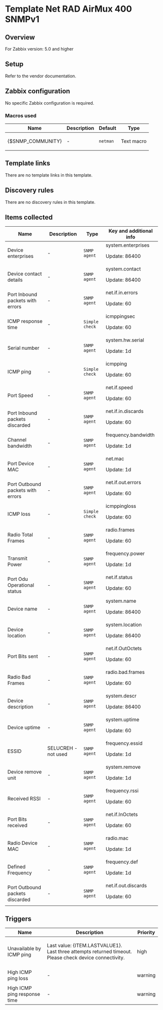 # Template Net RAD AirMux 400 SNMPv1

## Overview

For Zabbix version: 5.0 and higher

## Setup

Refer to the vendor documentation.

## Zabbix configuration

No specific Zabbix configuration is required.

### Macros used

|Name|Description|Default|Type|
|----|-----------|-------|----|
|{$SNMP_COMMUNITY}|<p>-</p>|`netman`|Text macro|
## Template links

There are no template links in this template.

## Discovery rules

There are no discovery rules in this template.

## Items collected

|Name|Description|Type|Key and additional info|
|----|-----------|----|----|
|Device enterprises|<p>-</p>|`SNMP agent`|system.enterprises<p>Update: 86400</p>|
|Device contact details|<p>-</p>|`SNMP agent`|system.contact<p>Update: 86400</p>|
|Port Inbound packets with errors|<p>-</p>|`SNMP agent`|net.if.in.errors<p>Update: 60</p>|
|ICMP response time|<p>-</p>|`Simple check`|icmppingsec<p>Update: 60</p>|
|Serial number|<p>-</p>|`SNMP agent`|system.hw.serial<p>Update: 1d</p>|
|ICMP ping|<p>-</p>|`Simple check`|icmpping<p>Update: 60</p>|
|Port Speed|<p>-</p>|`SNMP agent`|net.if.speed<p>Update: 60</p>|
|Port Inbound packets discarded|<p>-</p>|`SNMP agent`|net.if.in.discards<p>Update: 60</p>|
|Channel bandwidth|<p>-</p>|`SNMP agent`|frequency.bandwidth<p>Update: 1d</p>|
|Port Device MAC|<p>-</p>|`SNMP agent`|net.mac<p>Update: 1d</p>|
|Port Outbound packets with errors|<p>-</p>|`SNMP agent`|net.if.out.errors<p>Update: 60</p>|
|ICMP loss|<p>-</p>|`Simple check`|icmppingloss<p>Update: 60</p>|
|Radio Total Frames|<p>-</p>|`SNMP agent`|radio.frames<p>Update: 60</p>|
|Transmit Power|<p>-</p>|`SNMP agent`|frequency.power<p>Update: 1d</p>|
|Port Odu Operational status|<p>-</p>|`SNMP agent`|net.if.status<p>Update: 60</p>|
|Device name|<p>-</p>|`SNMP agent`|system.name<p>Update: 86400</p>|
|Device location|<p>-</p>|`SNMP agent`|system.location<p>Update: 86400</p>|
|Port Bits sent|<p>-</p>|`SNMP agent`|net.if.OutOctets<p>Update: 60</p>|
|Radio Bad Frames|<p>-</p>|`SNMP agent`|radio.bad.frames<p>Update: 60</p>|
|Device description|<p>-</p>|`SNMP agent`|system.descr<p>Update: 86400</p>|
|Device uptime|<p>-</p>|`SNMP agent`|system.uptime<p>Update: 60</p>|
|ESSID|<p>SELUCREH - not used</p>|`SNMP agent`|frequency.essid<p>Update: 1d</p>|
|Device remove unit|<p>-</p>|`SNMP agent`|system.remove<p>Update: 1d</p>|
|Received RSSI|<p>-</p>|`SNMP agent`|frequency.rssi<p>Update: 60</p>|
|Port Bits received|<p>-</p>|`SNMP agent`|net.if.InOctets<p>Update: 60</p>|
|Radio Device MAC|<p>-</p>|`SNMP agent`|radio.mac<p>Update: 1d</p>|
|Defined Frequency|<p>-</p>|`SNMP agent`|frequency.def<p>Update: 1d</p>|
|Port Outbound packets discarded|<p>-</p>|`SNMP agent`|net.if.out.discards<p>Update: 60</p>|
## Triggers

|Name|Description|Priority|
|----|-----------|----|
|Unavailable by ICMP ping|<p>Last value: {ITEM.LASTVALUE1}. Last three attempts returned timeout. Please check device connectivity.</p>|high|
|High ICMP ping loss|<p>-</p>|warning|
|High ICMP ping response time|<p>-</p>|warning|
